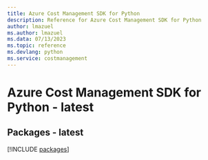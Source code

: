 ```yaml
---
title: Azure Cost Management SDK for Python
description: Reference for Azure Cost Management SDK for Python
author: lmazuel
ms.author: lmazuel
ms.data: 07/13/2023
ms.topic: reference
ms.devlang: python
ms.service: costmanagement
---
```

# Azure Cost Management SDK for Python - latest
## Packages - latest
[!INCLUDE [packages](cost-management-index.md)]